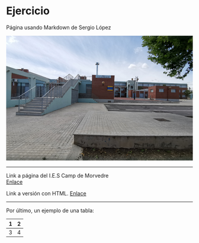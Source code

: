 # Ejercicio

Página usando Markdown de Sergio López

![Instituto](images/camp_morvedre.jpg)

---

Link a página del I.E.S Camp de Morvedre  
[Enlace](https://portal.edu.gva.es/iescamp/va/centre/)

Link a versión con HTML.
[Enlace](https://serlop8.github.io/.github.io/)

---

Por último, un ejemplo de una tabla:

| 1 | 2 |
|---|---|
| 3 | 4 |
